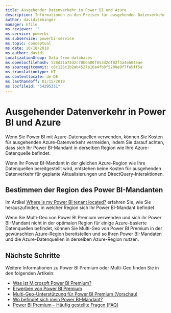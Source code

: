```yaml
---
title: Ausgehender Datenverkehr in Power BI und Azure
description: Informationen zu den Preisen für ausgehenden Datenverkehr in Azure und Power BI basierend auf dem Standort des Mandanten und Power BI Premium
author: davidiseminger
manager: kfile
ms.reviewer: ''
ms.service: powerbi
ms.subservice: powerbi-service
ms.topic: conceptual
ms.date: 10/18/2018
ms.author: davidi
LocalizationGroup: Data from databases
ms.openlocfilehash: 528d31a72d2c78b0a00f853d2df82f3a4eb04eae
ms.sourcegitcommit: c8c126c1b2ab4527a16a4fb8f5208e0f7fa5ff5a
ms.translationtype: HT
ms.contentlocale: de-DE
ms.lasthandoff: 01/15/2019
ms.locfileid: "54295331"
---
```

# <a name="power-bi-and-azure-egress"></a>Ausgehender Datenverkehr in Power BI und Azure

Wenn Sie Power BI mit Azure-Datenquellen verwenden, können Sie Kosten für ausgehenden Azure-Datenverkehr vermeiden, indem Sie darauf achten, dass sich Ihr Power BI-Mandant in derselben Region wie Ihre Azure-Datenquelle befindet.

Wenn Ihr Power BI-Mandant in der gleichen Azure-Region wie Ihre Datenquellen bereitgestellt wird, entstehen keine Kosten für ausgehenden Datenverkehr für geplante Aktualisierungen und DirectQuery-Interaktionen. 

## <a name="determining-where-your-power-bi-tenant-is-located"></a>Bestimmen der Region des Power BI-Mandanten

Im Artikel [Where is my Power BI tenant located?](service-admin-where-is-my-tenant-located.md) erfahren Sie, wie Sie herauszufinden, in welcher Region sich Ihr Power BI-Mandant befindet.

Wenn Sie Multi-Geo von Power BI Premium verwenden und sich ihr Power BI-Mandant nicht in der optimalen Region für einige Azure-basierte Datenquellen befindet, können Sie Multi-Geo von Power BI Premium in der gewünschten Azure-Region bereitstellen und so Ihren Power BI-Mandaten und die Azure-Datenquellen in derselben Azure-Region nutzen.

## <a name="next-steps"></a>Nächste Schritte

Weitere Informationen zu Power BI Premium oder Multi-Geo finden Sie in den folgenden Artikeln:

* [Was ist Microsoft Power BI Premium?](service-premium.md)
* [Erwerben von Power BI Premium](service-admin-premium-purchase.md)
* [Multi-Geo-Unterstützung für Power BI Premium (Vorschau)](service-admin-premium-multi-geo.md)
* [Wo befindet sich mein Power BI-Mandant?](service-admin-where-is-my-tenant-located.md)
* [Power BI Premium – Häufig gestellte Fragen (FAQ)](service-premium-faq.md)


